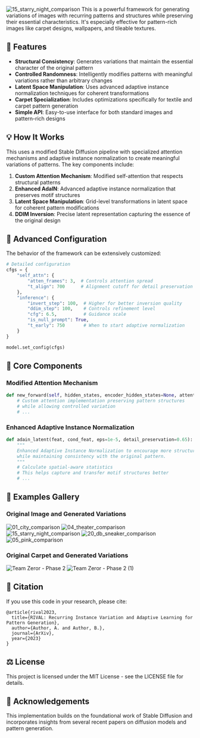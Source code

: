 ![15_starry_night_comparison](https://github.com/user-attachments/assets/1cb7222c-ee19-4694-8996-08ffc765c8ba)
This is a powerful framework for generating variations of images with recurring patterns and structures while preserving their essential characteristics. It's especially effective for pattern-rich images like carpet designs, wallpapers, and tileable textures.

## 🌟 Features

- **Structural Consistency**: Generates variations that maintain the essential character of the original pattern
- **Controlled Randomness**: Intelligently modifies patterns with meaningful variations rather than arbitrary changes
- **Latent Space Manipulation**: Uses advanced adaptive instance normalization techniques for coherent transformations
- **Carpet Specialization**: Includes optimizations specifically for textile and carpet pattern generation
- **Simple API**: Easy-to-use interface for both standard images and pattern-rich designs

## 💡 How It Works

This uses a modified Stable Diffusion pipeline with specialized attention mechanisms and adaptive instance normalization to create meaningful variations of patterns. The key components include:

1. **Custom Attention Mechanism**: Modified self-attention that respects structural patterns
2. **Enhanced AdaIN**: Advanced adaptive instance normalization that preserves motif structures
3. **Latent Space Manipulation**: Grid-level transformations in latent space for coherent pattern modifications
4. **DDIM Inversion**: Precise latent representation capturing the essence of the original design

## 🔧 Advanced Configuration

The behavior of the framework can be extensively customized:

```python
# Detailed configuration
cfgs = {
    "self_attn": {
        "atten_frames": 3,  # Controls attention spread
        "t_align": 700      # Alignment cutoff for detail preservation
    },
    "inference": {
        "invert_step": 100,  # Higher for better inversion quality
        "ddim_step": 100,    # Controls refinement level
        "cfg": 6.5,          # Guidance scale
        "is_null_prompt": True,
        "t_early": 750       # When to start adaptive normalization
    }
}

model.set_config(cfgs)
```

## 🧩 Core Components

### Modified Attention Mechanism

```python
def new_forward(self, hidden_states, encoder_hidden_states=None, attention_mask=None, temb=None, **cross_attention_kwargs):
    # Custom attention implementation preserving pattern structures
    # while allowing controlled variation
    # ...
```

### Enhanced Adaptive Instance Normalization

```python
def adain_latent(feat, cond_feat, eps=1e-5, detail_preservation=0.65):
    """
    Enhanced Adaptive Instance Normalization to encourage more structural variations
    while maintaining consistency with the original pattern.
    """
    # Calculate spatial-aware statistics
    # This helps capture and transfer motif structures better
    # ...
```

## 🎨 Examples Gallery


### Original Image and Generated Variations

![01_city_comparison](https://github.com/user-attachments/assets/f1214ae6-4059-4e6c-9d80-a9fcceea744e)
![04_theater_comparison](https://github.com/user-attachments/assets/c7eea09c-237b-43b0-b740-689c1110c047)
![15_starry_night_comparison](https://github.com/user-attachments/assets/acc09bc9-ded7-45b1-8d3a-c14e04a33656)
![20_db_sneaker_comparison](https://github.com/user-attachments/assets/8217d89c-ff32-43d6-a2cd-995c31b95351)
![05_pink_comparison](https://github.com/user-attachments/assets/247ef772-a87a-4eef-a03e-42142a59bcd2)


### Original Carpet and Generated Variations
![Team Zeror - Phase 2](https://github.com/user-attachments/assets/88b98e17-1abf-4f0c-b5f6-d6cc89149324)
![Team Zeror - Phase 2 (1)](https://github.com/user-attachments/assets/04784d69-e8ec-4ab4-affb-408dc1b7eed5)




## 📝 Citation

If you use this code in your research, please cite:

```
@article{rival2023,
  title={RIVAL: Recurring Instance Variation and Adaptive Learning for Pattern Generation},
  author={Author, A. and Author, B.},
  journal={ArXiv},
  year={2023}
}
```

## ⚖️ License

This project is licensed under the MIT License - see the LICENSE file for details.

## 🙏 Acknowledgements

This implementation builds on the foundational work of Stable Diffusion and incorporates insights from several recent papers on diffusion models and pattern generation.
